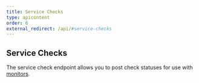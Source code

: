```yaml
---
title: Service Checks
type: apicontent
order: 6
external_redirect: /api/#service-checks
---
```

## Service Checks
The service check endpoint allows you to post check statuses for use with [monitors](/monitors).

